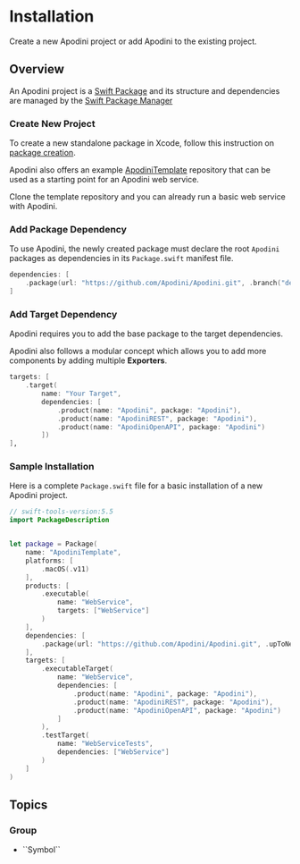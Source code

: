 # Installation

Create a new Apodini project or add Apodini to the existing project.

<!--
                  
This source file is part of the Apodini open source project

SPDX-FileCopyrightText: 2019-2021 Paul Schmiedmayer and the Apodini project authors (see CONTRIBUTORS.md) <paul.schmiedmayer@tum.de>

SPDX-License-Identifier: MIT
             
-->

## Overview

An Apodini project is a [Swift Package](https://developer.apple.com/documentation/swift_packages) and its structure and dependencies are managed by the [Swift Package Manager](https://swift.org/package-manager/)

### Create New Project

To create a new standalone package in Xcode, follow this instruction on [package creation](https://developer.apple.com/documentation/xcode/creating_a_standalone_swift_package_with_xcode).

Apodini also offers an example [ApodiniTemplate](https://github.com/Apodini/ApodiniTemplate) repository that can be used as a starting point for an Apodini web service. 

Clone the template repository and you can already run a basic web service with Apodini.

### Add Package Dependency

To use Apodini, the newly created package must declare the root `Apodini` packages as dependencies in its `Package.swift` manifest file.

```swift
dependencies: [
    .package(url: "https://github.com/Apodini/Apodini.git", .branch("develop"))
]
```

### Add Target Dependency
Apodini requires you to add the base package to the target dependencies.

Apodini also follows a modular concept which allows you to add more components by adding multiple **Exporters**.

```swift
targets: [
    .target(
        name: "Your Target",
        dependencies: [
            .product(name: "Apodini", package: "Apodini"),
            .product(name: "ApodiniREST", package: "Apodini"),
            .product(name: "ApodiniOpenAPI", package: "Apodini")
        ])
]‚

```

### Sample Installation

Here is a complete `Package.swift` file for a basic installation of a new Apodini project.

```swift
// swift-tools-version:5.5
import PackageDescription


let package = Package(
    name: "ApodiniTemplate",
    platforms: [
        .macOS(.v11)
    ],
    products: [
        .executable(
            name: "WebService",
            targets: ["WebService"]
        )
    ],
    dependencies: [
        .package(url: "https://github.com/Apodini/Apodini.git", .upToNextMinor(from: "0.3.0"))
    ],
    targets: [
        .executableTarget(
            name: "WebService",
            dependencies: [
                .product(name: "Apodini", package: "Apodini"),
                .product(name: "ApodiniREST", package: "Apodini"),
                .product(name: "ApodiniOpenAPI", package: "Apodini")
            ]
        ),
        .testTarget(
            name: "WebServiceTests",
            dependencies: ["WebService"]
        )
    ]
)
```

## Topics

### <!--@START_MENU_TOKEN@-->Group<!--@END_MENU_TOKEN@-->

- <!--@START_MENU_TOKEN@-->``Symbol``<!--@END_MENU_TOKEN@-->
